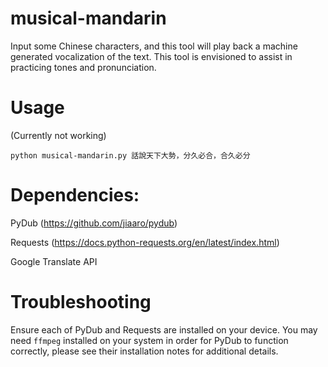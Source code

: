 # musical-mandarin

Input some Chinese characters, and this tool will play back a machine generated vocalization of the text. This tool is envisioned to assist in practicing tones and pronunciation. 

# Usage

(Currently not working)

```
python musical-mandarin.py 話說天下大勢，分久必合，合久必分
```


# Dependencies:

PyDub (https://github.com/jiaaro/pydub)

Requests (https://docs.python-requests.org/en/latest/index.html)

Google Translate API

# Troubleshooting

Ensure each of PyDub and Requests are installed on your device. You may need `ffmpeg` installed on your system in order for PyDub to function correctly, please see their installation notes for additional details.
